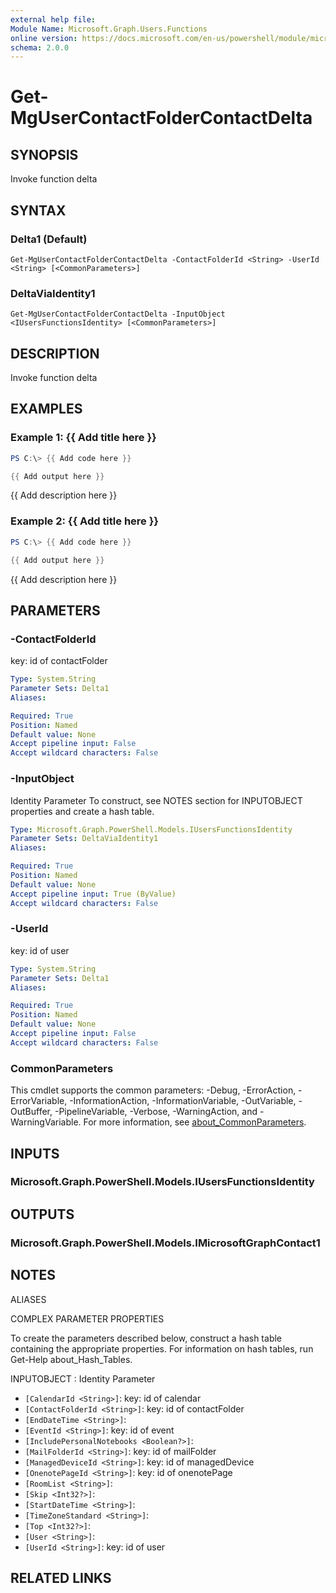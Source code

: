 ```yaml
---
external help file:
Module Name: Microsoft.Graph.Users.Functions
online version: https://docs.microsoft.com/en-us/powershell/module/microsoft.graph.users.functions/get-mgusercontactfoldercontactdelta
schema: 2.0.0
---
```


# Get-MgUserContactFolderContactDelta

## SYNOPSIS
Invoke function delta

## SYNTAX

### Delta1 (Default)
```
Get-MgUserContactFolderContactDelta -ContactFolderId <String> -UserId <String> [<CommonParameters>]
```

### DeltaViaIdentity1
```
Get-MgUserContactFolderContactDelta -InputObject <IUsersFunctionsIdentity> [<CommonParameters>]
```

## DESCRIPTION
Invoke function delta

## EXAMPLES

### Example 1: {{ Add title here }}
```powershell
PS C:\> {{ Add code here }}

{{ Add output here }}
```

{{ Add description here }}

### Example 2: {{ Add title here }}
```powershell
PS C:\> {{ Add code here }}

{{ Add output here }}
```

{{ Add description here }}

## PARAMETERS

### -ContactFolderId
key: id of contactFolder

```yaml
Type: System.String
Parameter Sets: Delta1
Aliases:

Required: True
Position: Named
Default value: None
Accept pipeline input: False
Accept wildcard characters: False
```

### -InputObject
Identity Parameter
To construct, see NOTES section for INPUTOBJECT properties and create a hash table.

```yaml
Type: Microsoft.Graph.PowerShell.Models.IUsersFunctionsIdentity
Parameter Sets: DeltaViaIdentity1
Aliases:

Required: True
Position: Named
Default value: None
Accept pipeline input: True (ByValue)
Accept wildcard characters: False
```

### -UserId
key: id of user

```yaml
Type: System.String
Parameter Sets: Delta1
Aliases:

Required: True
Position: Named
Default value: None
Accept pipeline input: False
Accept wildcard characters: False
```

### CommonParameters
This cmdlet supports the common parameters: -Debug, -ErrorAction, -ErrorVariable, -InformationAction, -InformationVariable, -OutVariable, -OutBuffer, -PipelineVariable, -Verbose, -WarningAction, and -WarningVariable. For more information, see [about_CommonParameters](http://go.microsoft.com/fwlink/?LinkID=113216).

## INPUTS

### Microsoft.Graph.PowerShell.Models.IUsersFunctionsIdentity

## OUTPUTS

### Microsoft.Graph.PowerShell.Models.IMicrosoftGraphContact1

## NOTES

ALIASES

COMPLEX PARAMETER PROPERTIES

To create the parameters described below, construct a hash table containing the appropriate properties. For information on hash tables, run Get-Help about_Hash_Tables.


INPUTOBJECT <IUsersFunctionsIdentity>: Identity Parameter
  - `[CalendarId <String>]`: key: id of calendar
  - `[ContactFolderId <String>]`: key: id of contactFolder
  - `[EndDateTime <String>]`: 
  - `[EventId <String>]`: key: id of event
  - `[IncludePersonalNotebooks <Boolean?>]`: 
  - `[MailFolderId <String>]`: key: id of mailFolder
  - `[ManagedDeviceId <String>]`: key: id of managedDevice
  - `[OnenotePageId <String>]`: key: id of onenotePage
  - `[RoomList <String>]`: 
  - `[Skip <Int32?>]`: 
  - `[StartDateTime <String>]`: 
  - `[TimeZoneStandard <String>]`: 
  - `[Top <Int32?>]`: 
  - `[User <String>]`: 
  - `[UserId <String>]`: key: id of user

## RELATED LINKS

